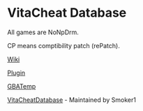 # VitaCheat Database #

All games are NoNpDrm.

CP means comptibility patch (rePatch).

[Wiki](https://github.com/roahnosh/vitacheat/wiki)

[Plugin](https://github.com/roahnosh/vitacheat/tree/master/plugin)

[GBATemp](https://gbatemp.net/threads/vitacheat-finalcheat-database.485343/)

[VitaCheatDatabase](https://github.com/ShumnoT/VitaCheatDatabase) - Maintained by Smoker1
